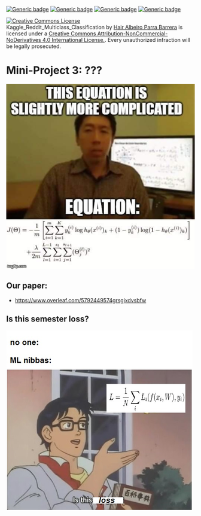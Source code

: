 [![Generic badge](https://img.shields.io/badge/Mini_project_3-Building-blue.svg)](https://shields.io/)
[![Generic badge](https://img.shields.io/badge/Contributors-2-<COLOR>.svg)](https://shields.io/)
[![Generic badge](https://img.shields.io/badge/COMP551-Applied_Machine_Learning-red.svg)](https://shields.io/)
[![Generic badge](https://img.shields.io/badge/Neat_level-OVER_8000-green.svg)](https://shields.io/)

<a rel="license" href="http://creativecommons.org/licenses/by-nc-nd/4.0/"><img alt="Creative Commons License" style="border-width:0" src="https://i.creativecommons.org/l/by-nc-nd/4.0/88x31.png" /></a><br /><span xmlns:dct="http://purl.org/dc/terms/" property="dct:title">Kaggle_Reddit_Multiclass_Classification</span> by <a xmlns:cc="http://creativecommons.org/ns#" href="https://github.com/JairParra/Kaggle_Reddit_Multiclass_Classification" property="cc:attributionName" rel="cc:attributionURL">Hair Albeiro Parra Barrera</a> is licensed under a <a rel="license" href="http://creativecommons.org/licenses/by-nc-nd/4.0/">Creative Commons Attribution-NonCommercial-NoDerivatives 4.0 International License.</a>. Every unauthorized infraction will be legally prosecuted.

# Mini-Project 3: ??? 
![](figs/66513672_2475826089122705_2138946266627833856_n.jpg)

## Our paper: 
- https://www.overleaf.com/5792449574grsgjxdvsbfw

## Is this semester loss? 

![](figs/is_this_loss.jpg)

